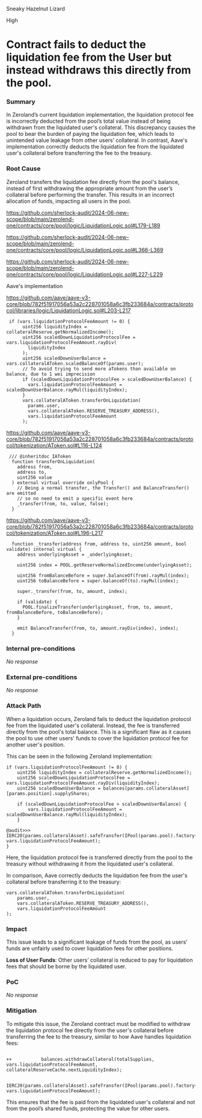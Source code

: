 Sneaky Hazelnut Lizard

High

# Contract fails to deduct the liquidation fee from the User but instead withdraws this directly from the pool.

### Summary

In Zeroland’s current liquidation implementation, the liquidation protocol fee is incorrectly deducted from the pool’s total value instead of being withdrawn from the liquidated user's collateral. This discrepancy causes the pool to bear the burden of paying the liquidation fee, which leads to unintended value leakage from other users’ collateral. In contrast, Aave's implementation correctly deducts the liquidation fee from the liquidated user's collateral before transferring the fee to the treasury.

### Root Cause

Zeroland transfers the liquidation fee directly from the pool's balance, instead of first withdrawing the appropriate amount from the user’s collateral before performing the transfer. This results in an incorrect allocation of funds, impacting all users in the pool.


https://github.com/sherlock-audit/2024-06-new-scope/blob/main/zerolend-one/contracts/core/pool/logic/LiquidationLogic.sol#L179-L189

https://github.com/sherlock-audit/2024-06-new-scope/blob/main/zerolend-one/contracts/core/pool/logic/LiquidationLogic.sol#L366-L369

https://github.com/sherlock-audit/2024-06-new-scope/blob/main/zerolend-one/contracts/core/pool/logic/LiquidationLogic.sol#L227-L229

Aave's implementation

https://github.com/aave/aave-v3-core/blob/782f51917056a53a2c228701058a6c3fb233684a/contracts/protocol/libraries/logic/LiquidationLogic.sol#L203-L217

```solidity
 if (vars.liquidationProtocolFeeAmount != 0) {
      uint256 liquidityIndex = collateralReserve.getNormalizedIncome();
      uint256 scaledDownLiquidationProtocolFee = vars.liquidationProtocolFeeAmount.rayDiv(
        liquidityIndex
      );
      uint256 scaledDownUserBalance = vars.collateralAToken.scaledBalanceOf(params.user);
      // To avoid trying to send more aTokens than available on balance, due to 1 wei imprecision
      if (scaledDownLiquidationProtocolFee > scaledDownUserBalance) {
        vars.liquidationProtocolFeeAmount = scaledDownUserBalance.rayMul(liquidityIndex);
      }
      vars.collateralAToken.transferOnLiquidation(
        params.user,
        vars.collateralAToken.RESERVE_TREASURY_ADDRESS(),
        vars.liquidationProtocolFeeAmount
      );
```

https://github.com/aave/aave-v3-core/blob/782f51917056a53a2c228701058a6c3fb233684a/contracts/protocol/tokenization/AToken.sol#L116-L124

```solidity
 /// @inheritdoc IAToken
  function transferOnLiquidation(
    address from,
    address to,
    uint256 value
  ) external virtual override onlyPool {
    // Being a normal transfer, the Transfer() and BalanceTransfer() are emitted
    // so no need to emit a specific event here
    _transfer(from, to, value, false);
  }
```

https://github.com/aave/aave-v3-core/blob/782f51917056a53a2c228701058a6c3fb233684a/contracts/protocol/tokenization/AToken.sol#L196-L217

```solidity
  function _transfer(address from, address to, uint256 amount, bool validate) internal virtual {
    address underlyingAsset = _underlyingAsset;

    uint256 index = POOL.getReserveNormalizedIncome(underlyingAsset);

    uint256 fromBalanceBefore = super.balanceOf(from).rayMul(index);
    uint256 toBalanceBefore = super.balanceOf(to).rayMul(index);

    super._transfer(from, to, amount, index);

    if (validate) {
      POOL.finalizeTransfer(underlyingAsset, from, to, amount, fromBalanceBefore, toBalanceBefore);
    }

    emit BalanceTransfer(from, to, amount.rayDiv(index), index);
  }
```

### Internal pre-conditions

_No response_

### External pre-conditions

_No response_

### Attack Path

When a liquidation occurs, Zeroland fails to deduct the liquidation protocol fee from the liquidated user's collateral. Instead, the fee is transferred directly from the pool's total balance. This is a significant flaw as it causes the pool to use other users' funds to cover the liquidation protocol fee for another user's position.

This can be seen in the following Zeroland implementation:

```solidity
if (vars.liquidationProtocolFeeAmount != 0) {
    uint256 liquidityIndex = collateralReserve.getNormalizedIncome();
    uint256 scaledDownLiquidationProtocolFee = vars.liquidationProtocolFeeAmount.rayDiv(liquidityIndex);
    uint256 scaledDownUserBalance = balances[params.collateralAsset][params.position].supplyShares;

    if (scaledDownLiquidationProtocolFee > scaledDownUserBalance) {
        vars.liquidationProtocolFeeAmount = scaledDownUserBalance.rayMul(liquidityIndex);
    }

@audit>>>     IERC20(params.collateralAsset).safeTransfer(IPool(params.pool).factory().treasury(), vars.liquidationProtocolFeeAmount);
}
```

Here, the liquidation protocol fee is transferred directly from the pool to the treasury without withdrawing it from the liquidated user's collateral.

In comparison, Aave correctly deducts the liquidation fee from the user's collateral before transferring it to the treasury:

```solidity
vars.collateralAToken.transferOnLiquidation(
    params.user,
    vars.collateralAToken.RESERVE_TREASURY_ADDRESS(),
    vars.liquidationProtocolFeeAmount
);
```



### Impact

This issue leads to a significant leakage of funds from the pool, as users’ funds are unfairly used to cover liquidation fees for other positions. 

**Loss of User Funds**: Other users’ collateral is reduced to pay for liquidation fees that should be borne by the liquidated user.




### PoC

_No response_

### Mitigation

To mitigate this issue, the Zeroland contract must be modified to withdraw the liquidation protocol fee directly from the user's collateral before transferring the fee to the treasury, similar to how Aave handles liquidation fees:

```solidity

++           balances.withdrawCollateral(totalSupplies, vars.liquidationProtocolFeeAmount, collateralReserveCache.nextLiquidityIndex);

              IERC20(params.collateralAsset).safeTransfer(IPool(params.pool).factory().treasury(), vars.liquidationProtocolFeeAmount);
```

This ensures that the fee is paid from the liquidated user's collateral and not from the pool’s shared funds, protecting the value for other users.